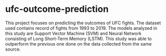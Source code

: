 # ufc-outcome-prediction

This project focuses on predicting the outcomes of UFC fights. The dataset used contains record of fights from 1993 to 2019. The models analyzed in this study are Support Vector Machine (SVM) and Neural Network consisting of Long Short-Term Memory (LSTM). This study was able to outperform the previous one done on the data collected from the same source.
